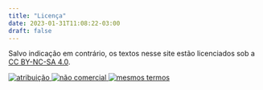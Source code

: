 ```yaml
---
title: "Licença"
date: 2023-01-31T11:08:22-03:00
draft: false
---
```

Salvo indicação em contrário, os textos nesse site estão licenciados sob a [CC BY-NC-SA 4.0](http://creativecommons.org/licenses/by-nc-sa/4.0/deed.pt_BR).

[
![atribuição](https://mirrors.creativecommons.org/presskit/icons/by.svg)
![não comercial](https://mirrors.creativecommons.org/presskit/icons/nc.svg)
![mesmos termos](https://mirrors.creativecommons.org/presskit/icons/sa.svg)
](http://creativecommons.org/licenses/by-nc-sa/4.0/deed.pt_BR)
